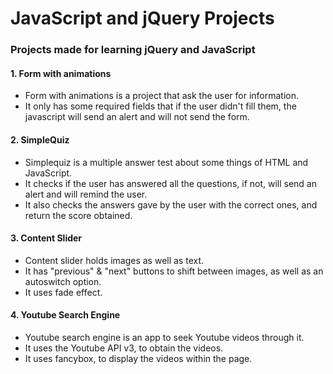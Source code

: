 # JavaScript and jQuery Projects
### Projects made for learning jQuery and JavaScript

#### 1. Form with animations
- Form with animations is a project that ask the user for information.
- It only has some required fields that if the user didn't fill them, the javascript will send an alert and will not send the form.

#### 2. SimpleQuiz
- Simplequiz is a multiple answer test about some things of HTML and JavaScript.
- It checks if the user has answered all the questions, if not, will send an alert and will remind the user.
- It also checks the answers gave by the user with the correct ones, and return the score obtained.

#### 3. Content Slider
- Content slider holds images as well as text.
- It has "previous" & "next" buttons to shift between images, as well as an autoswitch option.
- It uses fade effect.

#### 4. Youtube Search Engine
- Youtube search engine is an app to seek Youtube videos through it.
- It uses the Youtube API v3, to obtain the videos.
- It uses fancybox, to display the videos within the page.
